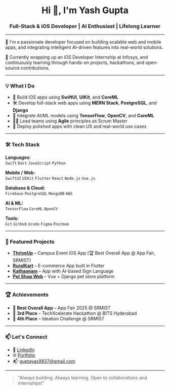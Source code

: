 <h1 align="center">Hi 👋, I'm Yash Gupta</h1>
<h3 align="center">Full-Stack & iOS Developer | AI Enthusiast | Lifelong Learner</h3>

---

🎯 I'm a passionate developer focused on building scalable web and mobile apps, and integrating intelligent AI-driven features into real-world solutions.

🔧 Currently wrapping up an iOS Developer Internship at Infosys, and continuously learning through hands-on projects, hackathons, and open-source contributions.

---

### 💡 What I Do

- 🔬 Build iOS apps using **SwiftUI**, **UIKit**, and **CoreML**
- 🛠 Develop full-stack web apps using **MERN Stack**, **PostgreSQL**, and **Django**
- 🧠 Integrate AI/ML models using **TensorFlow**, **OpenCV**, and **CoreML**
- 👨‍💻 Lead teams using **Agile** principles as Scrum Master
- 📱 Deploy polished apps with clean UX and real-world use cases

---

### 🛠 Tech Stack

**Languages:**  
`Swift` `Dart` `JavaScript` `Python`  

**Mobile / Web:**  
`SwiftUI` `UIKit` `Flutter` `React` `Node.js` `Vue.js`

**Database & Cloud:**  
`Firebase` `PostgreSQL` `MongoDB` `AWS`  

**AI & ML:**  
`TensorFlow` `CoreML` `OpenCV`  

**Tools:**  
`Git` `GitHub` `Xcode` `Figma` `Postman`

---

### 🧩 Featured Projects

- **[ThriveUp](https://github.com/Yash9837/thriveup-ios)** – Campus Event iOS App (🏆 Best Overall App @ App Fair, SRMIST)
- **[RuralKart](https://github.com/Yash9837/ruralkart-ios)** – E-commerce App built in Flutter
- **[Kathaanam](https://github.com/Yash9837/khatanam-app)** –  App with AI-based Sign Language
- **[Pet Shop Web](https://github.com/yourusername/petshop)** – Vue + Django pet store platform

---

### 🏆 Achievements

- 🏅 **Best Overall App** – App Fair 2025 @ SRMIST  
- 🥉 **3rd Place** – TechXcelerate Hackathon @ BITS Hyderabad  
- 🏅 **4th Place** – Ideation Challenge @ SRMIST

---

### 📫 Let's Connect

- 🔗 [LinkedIn](https://www.linkedin.com/in/yash-gupta-052a32142/)
- 🌐 [Portfolio](https://yourportfolio.com)
- 📬 guptayas9837@gmail.com

---

> "Always building. Always learning. Open to collaborations and internships!"

